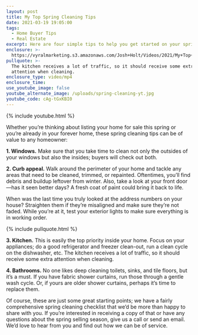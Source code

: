```yaml
---
layout: post
title: My Top Spring Cleaning Tips
date: 2021-03-19 19:05:00
tags:
  - Home Buyer Tips
  - Real Estate
excerpt: Here are four simple tips to help you get started on your spring cleaning.
enclosure: >-
  https://vyralmarketing.s3.amazonaws.com/Josh+Holt/Videos/2021/My+Top+Spring+Cleaning+Tips.mp4
pullquote: >-
  The kitchen receives a lot of traffic, so it should receive some extra
  attention when cleaning.
enclosure_type: video/mp4
enclosure_time:
use_youtube_image: false
youtube_alternate_image: /uploads/spring-cleaning-yt.jpg
youtube_code: cAg-tGxKBI0
---
```

{% include youtube.html %}

Whether you’re thinking about listing your home for sale this spring or you’re already in your forever home, these spring cleaning tips can be of value to any homeowner:&nbsp;

**1\. Windows.** Make sure that you take time to clean not only the outsides of your windows but also the insides; buyers will check out both.&nbsp;

**2\. Curb appeal.** Walk around the perimeter of your home and tackle any areas that need to be cleaned, trimmed, or repainted. Oftentimes, you’ll find debris and buildup leftover from winter. Also, take a look at your front door—has it seen better days? A fresh coat of paint could bring it back to life.&nbsp;

When was the last time you truly looked at the address numbers on your house? Straighten them if they’re misaligned and make sure they’re not faded. While you’re at it, test your exterior lights to make sure everything is in working order.&nbsp;

{% include pullquote.html %}

**3\. Kitchen.** This is easily the top priority inside your home. Focus on your appliances; do a good refrigerator and freezer clean-out, run a clean cycle on the dishwasher, etc. The kitchen receives a lot of traffic, so it should receive some extra attention when cleaning.&nbsp;

**4\. Bathrooms.** No one likes deep cleaning toilets, sinks, and tile floors, but it’s a must. If you have fabric shower curtains, run those through a gentle wash cycle. Or, if yours are older shower curtains, perhaps it’s time to replace them.&nbsp;

Of course, these are just some great starting points; we have a fairly comprehensive spring cleaning checklist that we’d be more than happy to share with you. If you’re interested in receiving a copy of that or have any questions about the spring selling season, give us a call or send an email. We’d love to hear from you and find out how we can be of service.
